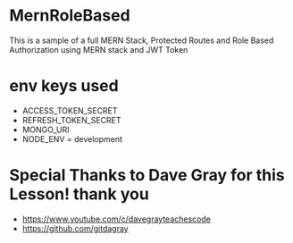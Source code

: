 # MernRoleBased
This is a sample of a full MERN Stack, Protected Routes and Role Based Authorization using MERN stack and JWT Token


# env keys used
- ACCESS_TOKEN_SECRET
- REFRESH_TOKEN_SECRET
- MONGO_URI
- NODE_ENV = development


#  Special Thanks to Dave Gray for this Lesson! thank you 
-  https://www.youtube.com/c/davegrayteachescode
-  https://github.com/gitdagray
